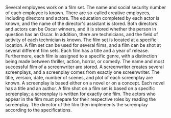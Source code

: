 Several employees work on a film set. The name and social security number of each employee is known. There are so-called creative employees, including directors and actors. The education completed by each actor is known, and the name of the director's assistant is stored. Both directors and actors can be Oscar winners, and it is stored whether the person in question has an Oscar. In addition, there are technicians, and the field of activity of each technician is known.
The film set is located at a specific location. A film set can be used for several films, and a film can be shot at several different film sets. Each film has a title and a year of release. Furthermore, each film is assigned to a specific genre, with a distinction being made between thriller, action, horror, or comedy.
The name and most successful film of a screenwriter are stored. A screenwriter creates several screenplays, and a screenplay comes from exactly one screenwriter. The title, version, date, number of scenes, and plot of each screenplay are known. A screenplay is based either on a novel or on a concept. Each novel has a title and an author. A film shot on a film set is based on a specific screenplay; a screenplay is written for exactly one film. The actors who appear in the film must prepare for their respective roles by reading the screenplay. The director of the film then implements the screenplay according to the specifications.